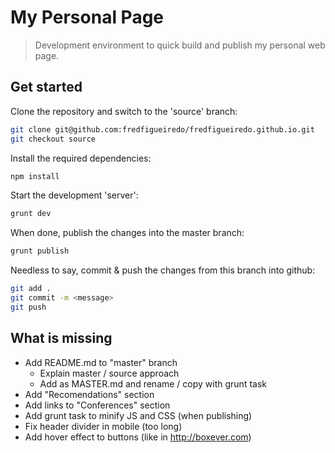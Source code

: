 # My Personal Page

> Development environment to quick build and publish my personal web page.

## Get started

Clone the repository and switch to the 'source' branch:
```sh
git clone git@github.com:fredfigueiredo/fredfigueiredo.github.io.git
git checkout source
```

Install the required dependencies:
```sh
npm install
```

Start the development 'server':
```sh
grunt dev
```

When done, publish the changes into the master branch:
```sh
grunt publish
```

Needless to say, commit & push the changes from this branch into github:
```sh
git add .
git commit -m <message>
git push
```

## What is missing

* Add README.md to "master" branch
  * Explain master / source approach
  * Add as MASTER.md and rename / copy with grunt task
* Add "Recomendations" section
* Add links to "Conferences" section
* Add grunt task to minify JS and CSS (when publishing)
* Fix header divider in mobile (too long)
* Add hover effect to buttons (like in http://boxever.com)
